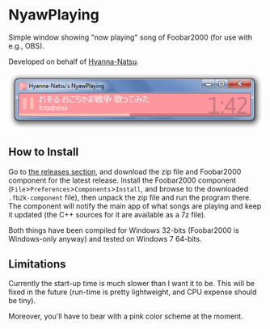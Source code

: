 # NyawPlaying
Simple window showing "now playing" song of Foobar2000 (for use with e.g., OBS).

Developed on behalf of [Hyanna-Natsu].

<p align="center"><img src="resources/screenshot-1.png"></p>

## How to Install

Go to [the releases section], and download the zip file and Foobar2000 component for the latest release. Install the Foobar2000 component (`File`>`Preferences`>`Components`>`Install`, and browse to the downloaded `.fb2k-component` file), then unpack the zip file and run the program there. The component will notify the main app of what songs are playing and keep it updated (the C++ sources for it are available as a 7z file).

Both things have been compiled for Windows 32-bits (Foobar2000 is Windows-only anyway) and tested on Windows 7 64-bits.

## Limitations

Currently the start-up time is much slower than I want it to be. This will be fixed in the future (run-time is pretty lightweight, and CPU expense should be tiny).

Moreover, you'll have to bear with a pink color scheme at the moment.

[Hyanna-Natsu]: http://hyanna-natsu.deviantart.com/
[the releases section]: https://github.com/CamiloMM/NyawPlaying/releases
